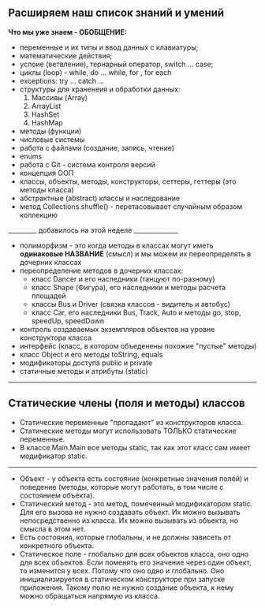 ## Расширяем наш список знаний и умений

**Что мы уже знаем - ОБОБЩЕНИЕ:**
- переменные и их типы и ввод данных с клавиатуры;
- математические действия;
- услоие (ветвление), тернарный оператор, switch ... case;
- циклы (loop) - while, do ... while, for , for each
- exceptions: try ... catch ...
- cтруктуры для храненеия и обработки данных:
  1. Массивы (Array)
  2. ArrayList
  3. HashSet
  4. HashMap
- методы (функции)
- числовые системы
- работа с файлами (создание, запись, чтение)
- enums
- работа с Git - система контроля версий
- концепция ООП
- классы, объекты, методы, конструкторы, сеттеры, геттеры (это методы класса)
- абстрактные (abstract) классы и наследование
- метод Collections.shuffle() - перетасовывает случайным образом коллекцию

_________ добавилось на этой неделе ______________

- полиморфизм - это когда методы в классах могут иметь **одинаковые НАЗВАНИЕ** (смысл) и
  мы можем их переопределять в дочерних классах
- переопределение методов в дочерних классах:
  - класс Dancer и его наследники (танцуют по-разному)
  - класс Shape (Фигура), его наследники и методы расчета площадей
  - классы Bus и Driver (связка классов - видитель и автобус)
  - класс Car, его наследники Bus, Track, Auto и методы go, stop, speedUp, speedDown
- контроль создаваемых экземпляров объектов на уровне конструктора класса
- интерфейс (класс, в котором объеденены похожие "пустые" методы)
- класс Object и его методы toString, equals
- модификаторы доступа public и private
- статичные методы и атрибуты (static)
__________________________________________________

## Статические члены (поля и методы) классов

* Статические переменные "пропадают" из конструкторов класса.
* Статические методы могут использовать ТОЛЬКО статические переменные.
* В классе Main.Main все методы static, так как этот класс сам имеет модификатор static.
____________
* Объект - у объекта есть состояние (конкретные значения полей) и поведение
  (методы, которые могут работать, в том числе с состоянием объекта).
* Статический метод - это метод, помеченный модификатором static. Для его вызова не нужно
  создавать объект. Их можно вызывать непосредственно из класса.
  Их можно вызывать из объекта, но смысла в этом нет.
* Есть состояния, которые глобальны, и не должны зависеть от конкретного объекта.
* Статическое поле - глобально для всех объектов класса, оно одно для всех объектов.
  Если поменять его значение через один объект, то изменится у всех.
  Потому что оно одно и глобально. Оно инициализируется в статическом конструкторе
  при запуске приложения. Такому полю не нужно создание объекта, к нему можно
  обращаться напрямую из класса.